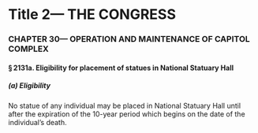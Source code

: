 
# Title 2— THE CONGRESS
### CHAPTER 30— OPERATION AND MAINTENANCE OF CAPITOL COMPLEX
#### § 2131a. Eligibility for placement of statues in National Statuary Hall
##### (a) Eligibility

No statue of any individual may be placed in National Statuary Hall until after the expiration of the 10-year period which begins on the date of the individual’s death.
